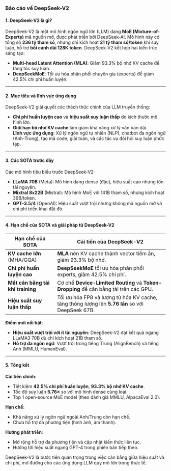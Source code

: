### Báo cáo về DeepSeek-V2

#### **1. DeepSeek-V2 là gì?**  
DeepSeek-V2 là một mô hình ngôn ngữ lớn (LLM) dạng **MoE (Mixture-of-Experts)** mã nguồn mở, được phát triển bởi DeepSeek-AI. Mô hình này có tổng số **236 tỷ tham số**, nhưng chỉ kích hoạt **21 tỷ tham số/token** khi suy luận, hỗ trợ **bối cảnh dài 128K token**. DeepSeek-V2 kết hợp hai kiến trúc sáng tạo:  
- **Multi-head Latent Attention (MLA)**: Giảm 93.3% bộ nhớ KV cache để tăng tốc suy luận.  
- **DeepSeekMoE**: Tối ưu hóa phân phối chuyên gia (experts) để giảm 42.5% chi phí huấn luyện.

---

#### **2. Mục tiêu và lĩnh vực ứng dụng**  
DeepSeek-V2 giải quyết các thách thức chính của LLM truyền thống:  
- **Chi phí huấn luyện cao** và **hiệu suất suy luận thấp** do kích thước mô hình lớn.  
- **Giới hạn bộ nhớ KV cache** làm giảm khả năng xử lý văn bản dài.  
**Lĩnh vực ứng dụng**: Xử lý ngôn ngữ tự nhiên (NLP), chatbot đa ngôn ngữ (Anh-Trung), tạo mã code, giải toán, và các tác vụ đòi hỏi suy luận phức tạp.

---

#### **3. Các SOTA trước đây**  
Các mô hình tiêu biểu trước DeepSeek-V2:  
- **LLaMA 70B** (Meta): Mô hình dạng dense (đặc), hiệu suất cao nhưng tốn tài nguyên.  
- **Mixtral 8x22B** (Mistral): Mô hình MoE với 141B tham số, nhưng kích hoạt 39B/token.  
- **GPT-3.5/4** (OpenAI): Hiệu suất vượt trội nhưng không mã nguồn mở và chi phí triển khai đắt đỏ.

---

#### **4. Hạn chế của SOTA và giải pháp từ DeepSeek-V2**  
| **Hạn chế của SOTA**          | **Cải tiến của DeepSeek-V2**                          |
|-------------------------------|-------------------------------------------------------|
| **KV cache lớn** (MHA/GQA)    | **MLA** nén KV cache thành vector tiềm ẩn, giảm 93.3% bộ nhớ. |
| **Chi phí huấn luyện cao**    | **DeepSeekMoE** tối ưu hóa phân phối experts, giảm 42.5% chi phí. |
| **Mất cân bằng tải khi training** | Cơ chế **Device-Limited Routing** và **Token-Dropping** để cân bằng tải trên các GPU. |
| **Hiệu suất suy luận thấp**   | Tối ưu hóa FP8 và lượng tử hóa KV cache, tăng thông lượng lên **5.76 lần** so với DeepSeek 67B. |

**Điểm mới nổi bật**:  
- **Hiệu suất vượt trội với ít tài nguyên**: DeepSeek-V2 đạt kết quả ngang LLaMA3 70B dù chỉ kích hoạt 21B tham số.  
- **Hỗ trợ đa ngôn ngữ**: Vượt trội trong tiếng Trung (AlignBench) và tiếng Anh (MMLU, HumanEval).  

---

#### **5. Tổng kết**  
**Cải tiến chính**:  
- Tiết kiệm **42.5% chi phí huấn luyện**, **93.3% bộ nhớ KV cache**.  
- Tốc độ suy luận **5.76×** so với mô hình dense cùng loại.  
- Top 1 open-source MoE model (theo đánh giá MMLU, AlpacaEval 2.0).  

**Hạn chế**:  
- Khả năng xử lý ngôn ngữ ngoài Anh/Trung còn hạn chế.  
- Chưa hỗ trợ đa phương tiện (hình ảnh, âm thanh).  

**Hướng phát triển**:  
- Mở rộng hỗ trợ đa phương tiện và cập nhật kiến thức liên tục.  
- Hướng tới hiệu suất ngang GPT-4 trong phiên bản tiếp theo.  

DeepSeek-V2 là bước tiến quan trọng trong việc cân bằng giữa hiệu suất và chi phí, mở đường cho các ứng dụng LLM quy mô lớn trong thực tế.